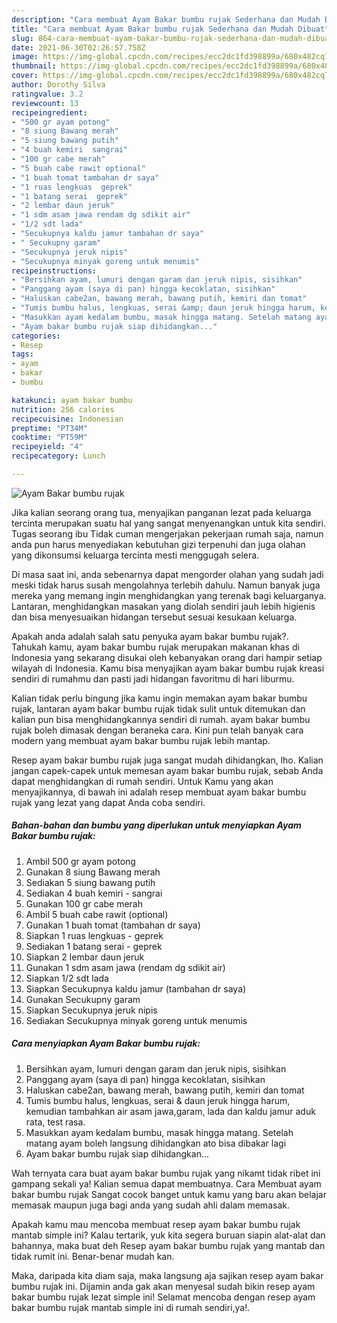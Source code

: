 ```yaml
---
description: "Cara membuat Ayam Bakar bumbu rujak Sederhana dan Mudah Dibuat"
title: "Cara membuat Ayam Bakar bumbu rujak Sederhana dan Mudah Dibuat"
slug: 864-cara-membuat-ayam-bakar-bumbu-rujak-sederhana-dan-mudah-dibuat
date: 2021-06-30T02:26:57.758Z
image: https://img-global.cpcdn.com/recipes/ecc2dc1fd398899a/680x482cq70/ayam-bakar-bumbu-rujak-foto-resep-utama.jpg
thumbnail: https://img-global.cpcdn.com/recipes/ecc2dc1fd398899a/680x482cq70/ayam-bakar-bumbu-rujak-foto-resep-utama.jpg
cover: https://img-global.cpcdn.com/recipes/ecc2dc1fd398899a/680x482cq70/ayam-bakar-bumbu-rujak-foto-resep-utama.jpg
author: Dorothy Silva
ratingvalue: 3.2
reviewcount: 13
recipeingredient:
- "500 gr ayam potong"
- "8 siung Bawang merah"
- "5 siung bawang putih"
- "4 buah kemiri  sangrai"
- "100 gr cabe merah"
- "5 buah cabe rawit optional"
- "1 buah tomat tambahan dr saya"
- "1 ruas lengkuas  geprek"
- "1 batang serai  geprek"
- "2 lembar daun jeruk"
- "1 sdm asam jawa rendam dg sdikit air"
- "1/2 sdt lada"
- "Secukupnya kaldu jamur tambahan dr saya"
- " Secukupny garam"
- "Secukupnya jeruk nipis"
- "Secukupnya minyak goreng untuk menumis"
recipeinstructions:
- "Bersihkan ayam, lumuri dengan garam dan jeruk nipis, sisihkan"
- "Panggang ayam (saya di pan) hingga kecoklatan, sisihkan"
- "Haluskan cabe2an, bawang merah, bawang putih, kemiri dan tomat"
- "Tumis bumbu halus, lengkuas, serai &amp; daun jeruk hingga harum, kemudian tambahkan air asam jawa,garam, lada dan kaldu jamur aduk rata, test rasa."
- "Masukkan ayam kedalam bumbu, masak hingga matang. Setelah matang ayam boleh langsung dihidangkan ato bisa dibakar lagi"
- "Ayam bakar bumbu rujak siap dihidangkan..."
categories:
- Resep
tags:
- ayam
- bakar
- bumbu

katakunci: ayam bakar bumbu 
nutrition: 256 calories
recipecuisine: Indonesian
preptime: "PT34M"
cooktime: "PT59M"
recipeyield: "4"
recipecategory: Lunch

---
```



![Ayam Bakar bumbu rujak](https://img-global.cpcdn.com/recipes/ecc2dc1fd398899a/680x482cq70/ayam-bakar-bumbu-rujak-foto-resep-utama.jpg)

Jika kalian seorang orang tua, menyajikan panganan lezat pada keluarga tercinta merupakan suatu hal yang sangat menyenangkan untuk kita sendiri. Tugas seorang ibu Tidak cuman mengerjakan pekerjaan rumah saja, namun anda pun harus menyediakan kebutuhan gizi terpenuhi dan juga olahan yang dikonsumsi keluarga tercinta mesti menggugah selera.

Di masa  saat ini, anda sebenarnya dapat mengorder olahan yang sudah jadi meski tidak harus susah mengolahnya terlebih dahulu. Namun banyak juga mereka yang memang ingin menghidangkan yang terenak bagi keluarganya. Lantaran, menghidangkan masakan yang diolah sendiri jauh lebih higienis dan bisa menyesuaikan hidangan tersebut sesuai kesukaan keluarga. 



Apakah anda adalah salah satu penyuka ayam bakar bumbu rujak?. Tahukah kamu, ayam bakar bumbu rujak merupakan makanan khas di Indonesia yang sekarang disukai oleh kebanyakan orang dari hampir setiap wilayah di Indonesia. Kamu bisa menyajikan ayam bakar bumbu rujak kreasi sendiri di rumahmu dan pasti jadi hidangan favoritmu di hari liburmu.

Kalian tidak perlu bingung jika kamu ingin memakan ayam bakar bumbu rujak, lantaran ayam bakar bumbu rujak tidak sulit untuk ditemukan dan kalian pun bisa menghidangkannya sendiri di rumah. ayam bakar bumbu rujak boleh dimasak dengan beraneka cara. Kini pun telah banyak cara modern yang membuat ayam bakar bumbu rujak lebih mantap.

Resep ayam bakar bumbu rujak juga sangat mudah dihidangkan, lho. Kalian jangan capek-capek untuk memesan ayam bakar bumbu rujak, sebab Anda dapat menghidangkan di rumah sendiri. Untuk Kamu yang akan menyajikannya, di bawah ini adalah resep membuat ayam bakar bumbu rujak yang lezat yang dapat Anda coba sendiri.

<!--inarticleads1-->

##### Bahan-bahan dan bumbu yang diperlukan untuk menyiapkan Ayam Bakar bumbu rujak:

1. Ambil 500 gr ayam potong
1. Gunakan 8 siung Bawang merah
1. Sediakan 5 siung bawang putih
1. Sediakan 4 buah kemiri - sangrai
1. Gunakan 100 gr cabe merah
1. Ambil 5 buah cabe rawit (optional)
1. Gunakan 1 buah tomat (tambahan dr saya)
1. Siapkan 1 ruas lengkuas - geprek
1. Sediakan 1 batang serai - geprek
1. Siapkan 2 lembar daun jeruk
1. Gunakan 1 sdm asam jawa (rendam dg sdikit air)
1. Siapkan 1/2 sdt lada
1. Siapkan Secukupnya kaldu jamur (tambahan dr saya)
1. Gunakan  Secukupny garam
1. Siapkan Secukupnya jeruk nipis
1. Sediakan Secukupnya minyak goreng untuk menumis




<!--inarticleads2-->

##### Cara menyiapkan Ayam Bakar bumbu rujak:

1. Bersihkan ayam, lumuri dengan garam dan jeruk nipis, sisihkan
1. Panggang ayam (saya di pan) hingga kecoklatan, sisihkan
1. Haluskan cabe2an, bawang merah, bawang putih, kemiri dan tomat
1. Tumis bumbu halus, lengkuas, serai &amp; daun jeruk hingga harum, kemudian tambahkan air asam jawa,garam, lada dan kaldu jamur aduk rata, test rasa.
1. Masukkan ayam kedalam bumbu, masak hingga matang. Setelah matang ayam boleh langsung dihidangkan ato bisa dibakar lagi
1. Ayam bakar bumbu rujak siap dihidangkan...




Wah ternyata cara buat ayam bakar bumbu rujak yang nikamt tidak ribet ini gampang sekali ya! Kalian semua dapat membuatnya. Cara Membuat ayam bakar bumbu rujak Sangat cocok banget untuk kamu yang baru akan belajar memasak maupun juga bagi anda yang sudah ahli dalam memasak.

Apakah kamu mau mencoba membuat resep ayam bakar bumbu rujak mantab simple ini? Kalau tertarik, yuk kita segera buruan siapin alat-alat dan bahannya, maka buat deh Resep ayam bakar bumbu rujak yang mantab dan tidak rumit ini. Benar-benar mudah kan. 

Maka, daripada kita diam saja, maka langsung aja sajikan resep ayam bakar bumbu rujak ini. Dijamin anda gak akan menyesal sudah bikin resep ayam bakar bumbu rujak lezat simple ini! Selamat mencoba dengan resep ayam bakar bumbu rujak mantab simple ini di rumah sendiri,ya!.

